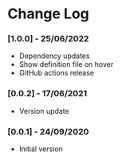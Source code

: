 # Change Log

### [1.0.0] - 25/06/2022

- Dependency updates
- Show definition file on hover
- GitHub actions release

### [0.0.2] - 17/06/2021

- Version update

### [0.0.1] - 24/09/2020

- Initial version